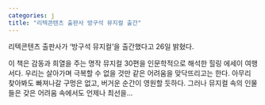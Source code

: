 ```yaml
---
categories: j
title: "리텍콘텐츠 출판사 방구석 뮤지컬 출간"
---
```

리텍콘텐츠 출판사가 ‘방구석 뮤지컬’을 출간했다고 26일 밝혔다.

이 책은 감동과 희열을 주는 명작 뮤지컬 30편을 인문학적으로 해석한 힐링 에세이 여행서다. 우리는 살아가며 극복할 수 없을 것만 같은 어려움을 맞닥뜨리고는 한다. 아무리 찾아봐도 빠져나갈 구멍은 없고, 버거운 순간이 영원할 듯하다. 그러나 뮤지컬 속의 인물들은 갖은 어려움 속에서도 언제나 최선을...